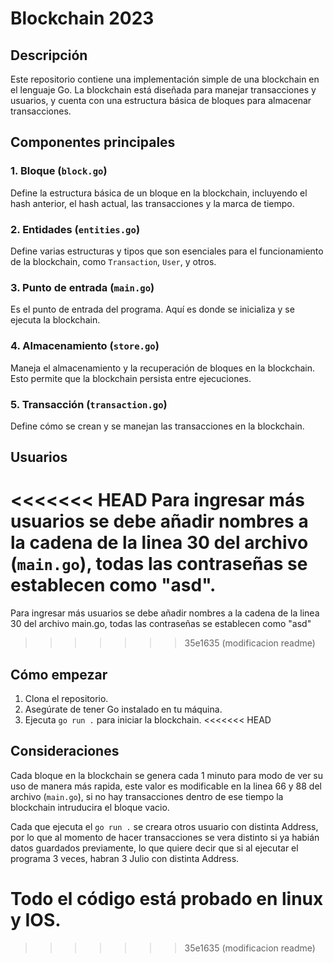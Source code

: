 # Blockchain 2023

## Descripción
Este repositorio contiene una implementación simple de una blockchain en el lenguaje Go. La blockchain está diseñada para manejar transacciones y usuarios, y cuenta con una estructura básica de bloques para almacenar transacciones.

## Componentes principales

### 1. Bloque (`block.go`)
Define la estructura básica de un bloque en la blockchain, incluyendo el hash anterior, el hash actual, las transacciones y la marca de tiempo.

### 2. Entidades (`entities.go`)
Define varias estructuras y tipos que son esenciales para el funcionamiento de la blockchain, como `Transaction`, `User`, y otros.

### 3. Punto de entrada (`main.go`)
Es el punto de entrada del programa. Aquí es donde se inicializa y se ejecuta la blockchain.

### 4. Almacenamiento (`store.go`)
Maneja el almacenamiento y la recuperación de bloques en la blockchain. Esto permite que la blockchain persista entre ejecuciones.

### 5. Transacción (`transaction.go`)
Define cómo se crean y se manejan las transacciones en la blockchain.

## Usuarios
<<<<<<< HEAD
Para ingresar más usuarios se debe añadir nombres a la cadena de la linea 30 del archivo (`main.go`), todas las contraseñas se establecen como "asd".
=======
Para ingresar más usuarios se debe añadir nombres a la cadena de la linea 30 del archivo main.go, todas las contraseñas se establecen como "asd"
>>>>>>> 35e1635 (modificacion readme)

## Cómo empezar

1. Clona el repositorio.
2. Asegúrate de tener Go instalado en tu máquina.
3. Ejecuta `go run .` para iniciar la blockchain.
<<<<<<< HEAD

## Consideraciones

Cada bloque en la blockchain se genera cada 1 minuto para modo de ver su uso de manera más rapida, este valor es modificable en la linea 66 y 88 del archivo (`main.go`), si no hay transacciones dentro de ese tiempo la blockchain intruducira el bloque vacio.

Cada que ejecuta el `go run .` se creara otros usuario con distinta Address, por lo que al momento de hacer transacciones se vera distinto si ya habián datos guardados previamente, lo que quiere decir que si al ejecutar el programa 3 veces, habran 3 Julio con distinta Address.

Todo el código está probado en linux y IOS.
=======
>>>>>>> 35e1635 (modificacion readme)
